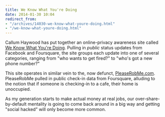 ```yaml
---
title: We Know What You're Doing
date: 2014-01-30 10:04
redirect_from:
- "/archives/14030-we-know-what-youre-doing.html"
- "/we-know-what-youre-doing.html"
---
```



Callum Haywood has put together an online-privacy awareness site called [We Know What You're Doing](http://www.weknowwhatyouredoing.com/). Pulling in _public_ status updates from Facebook and Foursquare, the site groups each update into one of several categories, ranging from "who wants to get fired?" to "who's got a new phone number?" 

This site operates in similar vein to the, now defunct, [PleaseRobMe.com](http://pleaserobme.com/). PleaseRobMe pulled in public check-in data from Foursquare, alluding to the notion that if someone is checking-in to a cafe, their home is unoccupied. 

As my generation starts to make actual money at real jobs, our over-share-by-default mentality is going to come back around in a big way and getting "social hacked" will only become more common. 
